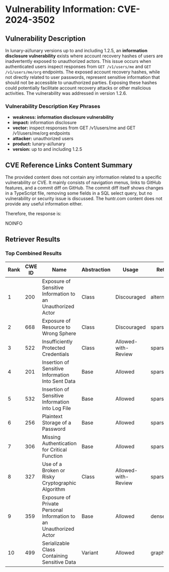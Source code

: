 # Vulnerability Information: CVE-2024-3502

## Vulnerability Description
In lunary-ai/lunary versions up to and including 1.2.5, an **information disclosure vulnerability** exists where account recovery hashes of users are inadvertently exposed to unauthorized actors. This issue occurs when authenticated users inspect responses from `GET /v1/users/me` and `GET /v1/users/me/org` endpoints. The exposed account recovery hashes, while not directly related to user passwords, represent sensitive information that should not be accessible to unauthorized parties. Exposing these hashes could potentially facilitate account recovery attacks or other malicious activities. The vulnerability was addressed in version 1.2.6.

### Vulnerability Description Key Phrases
- **weakness:** **information disclosure vulnerability**
- **impact:** information disclosure
- **vector:** inspect responses from GET /v1/users/me and GET /v1/users/me/org endpoints
- **attacker:** unauthorized users
- **product:** lunary-ai/lunary
- **version:** up to and including 1.2.5

## CVE Reference Links Content Summary
The provided content does not contain any information related to a specific vulnerability or CVE. It mainly consists of navigation menus, links to GitHub features, and a commit diff on GitHub. The commit diff itself shows changes in a TypeScript file, removing some fields in a SQL select query, but no vulnerability or security issue is discussed. The huntr.com content does not provide any useful information either.

Therefore, the response is:

NOINFO

## Retriever Results

### Top Combined Results

| Rank | CWE ID | Name | Abstraction | Usage  | Retrievers | Individual Scores |
|------|--------|------|-------------|-------|------------|-------------------|
| 1 | 200 | Exposure of Sensitive Information to an Unauthorized Actor | Class | Discouraged | alternate_terms | 0.800 |
| 2 | 668 | Exposure of Resource to Wrong Sphere | Class | Discouraged | sparse | 0.455 |
| 3 | 522 | Insufficiently Protected Credentials | Class | Allowed-with-Review | sparse | 0.424 |
| 4 | 201 | Insertion of Sensitive Information Into Sent Data | Base | Allowed | sparse | 0.418 |
| 5 | 532 | Insertion of Sensitive Information into Log File | Base | Allowed | sparse | 0.417 |
| 6 | 256 | Plaintext Storage of a Password | Base | Allowed | sparse | 0.415 |
| 7 | 306 | Missing Authentication for Critical Function | Base | Allowed | sparse | 0.412 |
| 8 | 327 | Use of a Broken or Risky Cryptographic Algorithm | Class | Allowed-with-Review | sparse | 0.396 |
| 9 | 359 | Exposure of Private Personal Information to an Unauthorized Actor | Base | Allowed | dense | 0.552 |
| 10 | 499 | Serializable Class Containing Sensitive Data | Variant | Allowed | graph | 0.003 |

